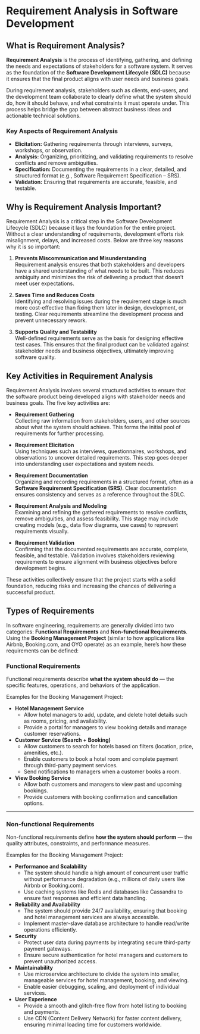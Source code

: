 # Requirement Analysis in Software Development
## What is Requirement Analysis?

**Requirement Analysis** is the process of identifying, gathering, and defining the needs and expectations of stakeholders for a software system. It serves as the foundation of the **Software Development Lifecycle (SDLC)** because it ensures that the final product aligns with user needs and business goals.

During requirement analysis, stakeholders such as clients, end-users, and the development team collaborate to clearly define what the system should do, how it should behave, and what constraints it must operate under. This process helps bridge the gap between abstract business ideas and actionable technical solutions.

### Key Aspects of Requirement Analysis
- **Elicitation:** Gathering requirements through interviews, surveys, workshops, or observation.
- **Analysis:** Organizing, prioritizing, and validating requirements to resolve conflicts and remove ambiguities.
- **Specification:** Documenting the requirements in a clear, detailed, and structured format (e.g., Software Requirement Specification – SRS).
- **Validation:** Ensuring that requirements are accurate, feasible, and testable.

## Why is Requirement Analysis Important?

Requirement Analysis is a critical step in the Software Development Lifecycle (SDLC) because it lays the foundation for the entire project. Without a clear understanding of requirements, development efforts risk misalignment, delays, and increased costs. Below are three key reasons why it is so important:

1. **Prevents Miscommunication and Misunderstanding**  
   Requirement analysis ensures that both stakeholders and developers have a shared understanding of what needs to be built. This reduces ambiguity and minimizes the risk of delivering a product that doesn’t meet user expectations.  

2. **Saves Time and Reduces Costs**  
   Identifying and resolving issues during the requirement stage is much more cost-effective than fixing them later in design, development, or testing. Clear requirements streamline the development process and prevent unnecessary rework.  

3. **Supports Quality and Testability**  
   Well-defined requirements serve as the basis for designing effective test cases. This ensures that the final product can be validated against stakeholder needs and business objectives, ultimately improving software quality.

## Key Activities in Requirement Analysis

Requirement Analysis involves several structured activities to ensure that the software product being developed aligns with stakeholder needs and business goals. The five key activities are:

- **Requirement Gathering**  
  Collecting raw information from stakeholders, users, and other sources about what the system should achieve. This forms the initial pool of requirements for further processing.

- **Requirement Elicitation**  
  Using techniques such as interviews, questionnaires, workshops, and observations to uncover detailed requirements. This step goes deeper into understanding user expectations and system needs.

- **Requirement Documentation**  
  Organizing and recording requirements in a structured format, often as a **Software Requirement Specification (SRS)**. Clear documentation ensures consistency and serves as a reference throughout the SDLC.

- **Requirement Analysis and Modeling**  
  Examining and refining the gathered requirements to resolve conflicts, remove ambiguities, and assess feasibility. This stage may include creating models (e.g., data flow diagrams, use cases) to represent requirements visually.

- **Requirement Validation**  
  Confirming that the documented requirements are accurate, complete, feasible, and testable. Validation involves stakeholders reviewing requirements to ensure alignment with business objectives before development begins.

These activities collectively ensure that the project starts with a solid foundation, reducing risks and increasing the chances of delivering a successful product.

## Types of Requirements

In software engineering, requirements are generally divided into two categories: **Functional Requirements** and **Non-functional Requirements**.  
Using the **Booking Management Project** (similar to how applications like Airbnb, Booking.com, and OYO operate) as an example, here’s how these requirements can be defined:

### Functional Requirements
Functional requirements describe **what the system should do** — the specific features, operations, and behaviors of the application.  

Examples for the Booking Management Project:
- **Hotel Management Service**
  - Allow hotel managers to add, update, and delete hotel details such as rooms, pricing, and availability.  
  - Provide a portal for managers to view booking details and manage customer reservations.  
- **Customer Service (Search + Booking)**
  - Allow customers to search for hotels based on filters (location, price, amenities, etc.).  
  - Enable customers to book a hotel room and complete payment through third-party payment services.  
  - Send notifications to managers when a customer books a room.  
- **View Booking Service**
  - Allow both customers and managers to view past and upcoming bookings.  
  - Provide customers with booking confirmation and cancellation options.  

---

### Non-functional Requirements
Non-functional requirements define **how the system should perform** — the quality attributes, constraints, and performance measures.  

Examples for the Booking Management Project:
- **Performance and Scalability**
  - The system should handle a high amount of concurrent user traffic without performance degradation (e.g., millions of daily users like Airbnb or Booking.com).  
  - Use caching systems like Redis and databases like Cassandra to ensure fast responses and efficient data handling.  
- **Reliability and Availability**
  - The system should provide 24/7 availability, ensuring that booking and hotel management services are always accessible.  
  - Implement master-slave database architecture to handle read/write operations efficiently.  
- **Security**
  - Protect user data during payments by integrating secure third-party payment gateways.  
  - Ensure secure authentication for hotel managers and customers to prevent unauthorized access.  
- **Maintainability**
  - Use microservice architecture to divide the system into smaller, manageable services for hotel management, booking, and viewing.  
  - Enable easier debugging, scaling, and deployment of individual services.  
- **User Experience**
  - Provide a smooth and glitch-free flow from hotel listing to booking and payments.  
  - Use CDN (Content Delivery Network) for faster content delivery, ensuring minimal loading time for customers worldwide.  
